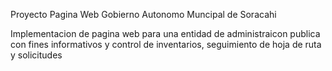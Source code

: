 Proyecto Pagina Web Gobierno Autonomo Muncipal de Soracahi

Implementacion de pagina web para una entidad de administraicon publica con fines informativos y control de inventarios, seguimiento de hoja de ruta y solicitudes

